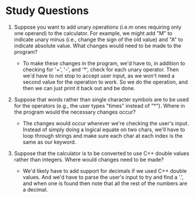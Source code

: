 ﻿# Study Questions

1. Suppose you want to add unary operations (i.e.m ones requiring only one operand) to the calculator. For example, we might add "M" to indicate unary minus (i.e., change the sign of the old value) and "A" to indicate absolute value. What changes would need to be made to the program?
	- To make these changes in the program, we'd have to, in addition to checking for '+', '-', and '*', check for each unary operator. Then we'd have to not stop to accept user input, as we won't need a second value for the operation to work. So we do the operation, and then we can just print it back out and be done.

2. Suppose that words rather than single character symbols are to be used for the operators (e.g., the user types "times" instead of "*"). Where in the program would the necessary changes occur?
	- The changes would occur wherever we're checking the user's input. Instead of simply doing a logical equate on two chars, we'll have to loop through strings and make sure each char at each index is the same as our keyword.

3. Suppose that the calculator is to be converted to use C++ double values rather than integers. Where would changes need to be made?
	- We'd likely have to add support for decimals if we used C++ double values. And we'd have to parse the user's input to try and find a '.', and when one is found then note that all the rest of the numbers are a decimal.

